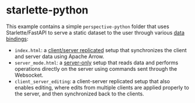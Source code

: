 # starlette-python

This example contains a simple `perspective-python` folder that uses Starlette/FastAPI to serve a static dataset to the user through various [data bindings](https://perspective.finos.org/docs/md/server.html):

- `index.html`: a [client/server replicated](https://perspective.finos.org/docs/md/server.html#clientserver-replicated) setup that synchronizes the client and server data using Apache Arrow.
- `server_mode.html`: a [server-only](https://perspective.finos.org/docs/md/server.html#server-only) setup that reads data and performs operations directly on the server using commands sent through the Websocket.
- `client_server_editing`: a client-server replicated setup that also enables editing, where edits from multiple clients are applied properly to the server, and then synchronized back to the clients.
